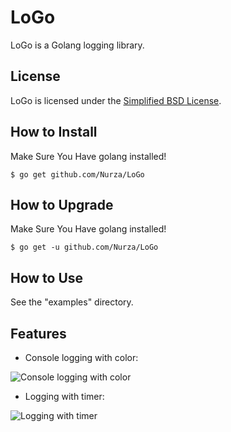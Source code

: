 LoGo
====

LoGo is a Golang logging library.

License
-------

LoGo is licensed under the [Simplified BSD License](http://choosealicense.com/licenses/bsd-2-clause/).

How to Install
--------------

Make Sure You Have golang installed!


    $ go get github.com/Nurza/LoGo

How to Upgrade
--------------

Make Sure You Have golang installed!


    $ go get -u github.com/Nurza/LoGo

How to Use
--------------

See the "examples" directory.

Features
--------------

- Console logging with color:

![Console logging with color](http://files.nurza.fr/github/logo/console-color.png)

- Logging with timer:

![Logging with timer](http://files.nurza.fr/github/logo/logo-timer.png)

